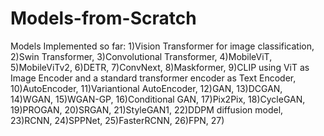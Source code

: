# Models-from-Scratch

Models Implemented so far:
1)Vision Transformer for image classification,
2)Swin Transformer,
3)Convolutional Transformer,
4)MobileViT,
5)MobileViTv2,
6)DETR,
7)ConvNext,
8)Maskformer,
9)CLIP using ViT as Image Encoder and a standard transformer encoder as Text Encoder,
10)AutoEncoder,
11)Variantional AutoEncoder,
12)GAN,
13)DCGAN,
14)WGAN,
15)WGAN-GP,
16)Conditional GAN,
17)Pix2Pix,
18)CycleGAN,
19)PROGAN,
20)SRGAN,
21)StyleGAN1,
22)DDPM diffusion model,
23)RCNN,
24)SPPNet,
25)FasterRCNN,
26)FPN,
27)